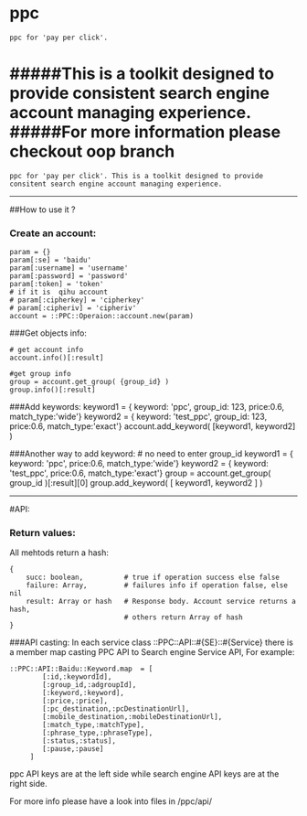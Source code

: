 ppc
===


    ppc for 'pay per click'.
#####This is a toolkit designed to provide consistent search engine account managing experience.
#####For more information please checkout oop branch
=======
    ppc for 'pay per click'. This is a toolkit designed to provide consitent search engine account managing experience.

----------
##How to use it ?

### Create an account:
    param = {}
    param[:se] = 'baidu'
    param[:username] = 'username'
    param[:password] = 'password'
    param[:token] = 'token'
    # if it is  qihu account
    # param[:cipherkey] = 'cipherkey'
    # param[:cipheriv] = 'cipheriv'
    account = ::PPC::Operaion::account.new(param)
    
###Get objects info:

    # get account info
    account.info()[:result]
    
    #get group info
    group = account.get_group( {group_id} )
    group.info()[:result]

###Add keywords:
    keyword1 = { keyword: 'ppc', group_id: 123, price:0.6, match_type:'wide'}
    keyword2 = { keyword: 'test_ppc', group_id: 123, price:0.6, match_type:'exact'}
    account.add_keyword( [keyword1, keyword2] )
    
###Another way to add keyword:
    # no need to enter group_id
    keyword1 = { keyword: 'ppc', price:0.6, match_type:'wide'}
    keyword2 = { keyword: 'test_ppc', price:0.6, match_type:'exact'}
    group = account.get_group( group_id )[:result][0]
    group.add_keyword( [ keyword1, keyword2 ] ) 
    
    
-----------------------------------------------
    
#API:

### Return values:
All mehtods return a hash:
    
    {
        succ: boolean,          # true if operation success else false
        failure: Array,         # failures info if operation false, else nil
        result: Array or hash   # Response body. Account service returns a hash, 
                                # others return Array of hash
    }
    

###API casting:
In each service class ::PPC::API::#{SE}::#{Service} there is a member map casting PPC API to Search engine Service API, 
For example:

    ::PPC::API::Baidu::Keyword.map  = [
            [:id,:keywordId],
            [:group_id,:adgroupId],
            [:keyword,:keyword],
            [:price,:price],
            [:pc_destination,:pcDestinationUrl],
            [:mobile_destination,:mobileDestinationUrl],
            [:match_type,:matchType],
            [:phrase_type,:phraseType],
            [:status,:status],
            [:pause,:pause]
         ]

ppc API keys are at the left side while search engine API keys are at the right side. 

For more info please have a look into files in /ppc/api/  
    

